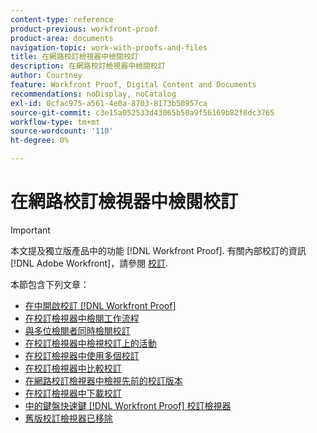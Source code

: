 ```yaml
---
content-type: reference
product-previous: workfront-proof
product-area: documents
navigation-topic: work-with-proofs-and-files
title: 在網路校訂檢視器中檢閱校訂
description: 在網路校訂檢視器中檢閱校訂
author: Courtney
feature: Workfront Proof, Digital Content and Documents
recommendations: noDisplay, noCatalog
exl-id: 0cfac975-a561-4e0a-8703-8173b50957ca
source-git-commit: c3e15a052533d43065b50a9f56169b82f8dc3765
workflow-type: tm+mt
source-wordcount: '110'
ht-degree: 0%

---
```


# 在網路校訂檢視器中檢閱校訂

>[!IMPORTANT]
>
>本文提及獨立版產品中的功能 [!DNL Workfront Proof]. 有關內部校訂的資訊 [!DNL Adobe Workfront]，請參閱 [校訂](../../../review-and-approve-work/proofing/proofing.md).

本節包含下列文章：

* [在中開啟校訂 [!DNL Workfront Proof]](../../../workfront-proof/wp-work-proofsfiles/review-proofs-wpv/open-proof.md)
* [在校訂檢視器中檢閱工作流程](../../../workfront-proof/wp-work-proofsfiles/review-proofs-wpv/review-workflow.md)
* [與多位檢閱者同時檢閱校訂](../../../workfront-proof/wp-work-proofsfiles/review-proofs-wpv/review-proof-with-multiple-reviewers.md)
* [在校訂檢視器中檢視校訂上的活動](../../../workfront-proof/wp-work-proofsfiles/review-proofs-wpv/view-activity-on-a-proof.md)
* [在校訂檢視器中使用多個校訂](../../../workfront-proof/wp-work-proofsfiles/review-proofs-wpv/work-with-multiple-proofs.md)
* [在校訂檢視器中比較校訂](../../../workfront-proof/wp-work-proofsfiles/review-proofs-wpv/compare-proofs.md)
* [在網路校訂檢視器中檢視先前的校訂版本](../../../workfront-proof/wp-work-proofsfiles/review-proofs-wpv/view-previous-proof-versions.md)
* [在校訂檢視器中下載校訂](../../../workfront-proof/wp-work-proofsfiles/review-proofs-wpv/download-proof.md)
* [中的鍵盤快速鍵 [!DNL Workfront Proof] 校訂檢視器](../../../workfront-proof/wp-work-proofsfiles/review-proofs-wpv/keyboard-shortcuts.md)
* [舊版校訂檢視器已移除](../../../workfront-proof/wp-work-proofsfiles/review-proofs-wpv/lpv-removed.md)
